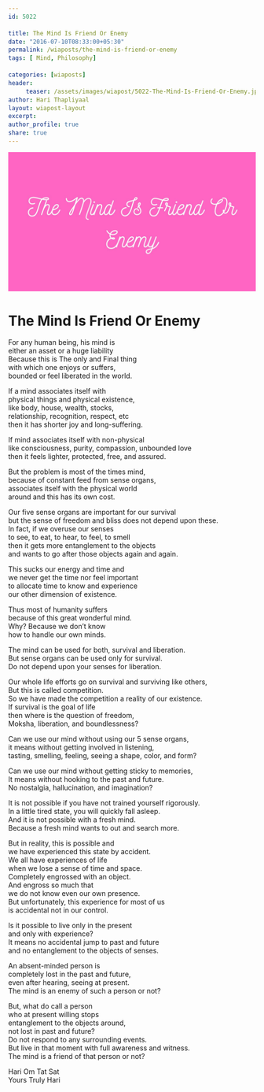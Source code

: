 ```yaml
--- 
id: 5022

title: The Mind Is Friend Or Enemy
date: "2016-07-10T08:33:00+05:30"
permalink: /wiaposts/the-mind-is-friend-or-enemy
tags: [ Mind, Philosophy]    

categories: [wiaposts] 
header:
     teaser: /assets/images/wiapost/5022-The-Mind-Is-Friend-Or-Enemy.jpg
author: Hari Thapliyaal 
layout: wiapost-layout
excerpt:  
author_profile: true 
share: true 
---
```


![The Mind Is Friend Or Enemy](/assets/images/wiapost/5022-The-Mind-Is-Friend-Or-Enemy.jpg)     
   
# The Mind Is Friend Or Enemy
    
For any human being, his mind is     
either an asset or a huge liability     
Because this is The only and Final thing     
with which one enjoys or suffers,     
bounded or feel liberated in the world.    
    
If a mind associates itself with     
physical things and physical existence,     
like body, house, wealth, stocks,     
relationship, recognition, respect, etc     
then it has shorter joy and long-suffering.    
    
If mind associates itself with non-physical     
like consciousness, purity, compassion, unbounded love     
then it feels lighter, protected, free, and assured.    
    
But the problem is most of the times mind,     
because of constant feed from sense organs,     
associates itself with the physical world     
around and this has its own cost.    
    
Our five sense organs are important for our survival     
but the sense of freedom and bliss does not depend upon these.     
In fact, if we overuse our senses     
to see, to eat, to hear, to feel, to smell     
then it gets more entanglement to the objects     
and wants to go after those objects again and again.    
    
This sucks our energy and time and     
we never get the time nor feel important     
to allocate time to know and experience     
our other dimension of existence.    
    
Thus most of humanity suffers     
because of this great wonderful mind.     
Why? Because we don’t know     
how to handle our own minds.    
    
The mind can be used for both, survival and liberation.     
But sense organs can be used only for survival.     
Do not depend upon your senses for liberation.    
    
Our whole life efforts go on survival and surviving like others,     
But this is called competition.     
So we have made the competition a reality of our existence.     
If survival is the goal of life     
then where is the question of freedom,     
Moksha, liberation, and boundlessness?    
    
Can we use our mind without using our 5 sense organs,     
it means without getting involved in listening,     
tasting, smelling, feeling, seeing a shape, color, and form?    
    
Can we use our mind without getting sticky to memories,     
It means without hooking to the past and future.     
No nostalgia, hallucination, and imagination?    
    
It is not possible if you have not trained yourself rigorously.     
In a little tired state, you will quickly fall asleep.     
And it is not possible with a fresh mind.     
Because a fresh mind wants to out and search more.    
    
But in reality, this is possible and     
we have experienced this state by accident.     
We all have experiences of life     
when we lose a sense of time and space.     
Completely engrossed with an object.     
And engross so much that     
we do not know even our own presence.     
But unfortunately, this experience for most of us     
is accidental not in our control.    
    
Is it possible to live only in the present     
and only with experience?     
It means no accidental jump to past and future     
and no entanglement to the objects of senses.    
    
An absent-minded person is     
completely lost in the past and future,     
even after hearing, seeing at present.     
The mind is an enemy of such a person or not?    
    
But, what do call a person     
who at present willing stops     
entanglement to the objects around,     
not lost in past and future?     
Do not respond to any surrounding events.     
But live in that moment with full awareness and witness.     
The mind is a friend of that person or not?    
    
Hari Om Tat Sat     
Yours Truly Hari    
